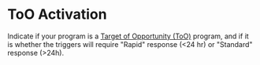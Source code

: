 # ToO Activation

 Indicate if your program is a [Target of Opportunity (ToO)](http://www.gemini.edu/observing/phase-i/too) program, and if it is whether the triggers will require "Rapid" response (<24 hr) or "Standard" response (>24h).
